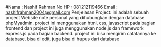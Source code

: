 #Nama : Nashif Rahman
No HP : 081212119466
Email : nashifrahman2004@gmail.com
Penjelasan Project:
ini adalah sebuah project Website note personal yang dihubungkan dengan database phpMyadmin. project ini menggunakan html, css, javascript pada bagian frontend dan project ini juga 
menggunakan node.js dan framework express.js pada bagian backend. project ini bisa mengirim catatannya ke database, bisa di edit, juga bisa di hapus dari database
